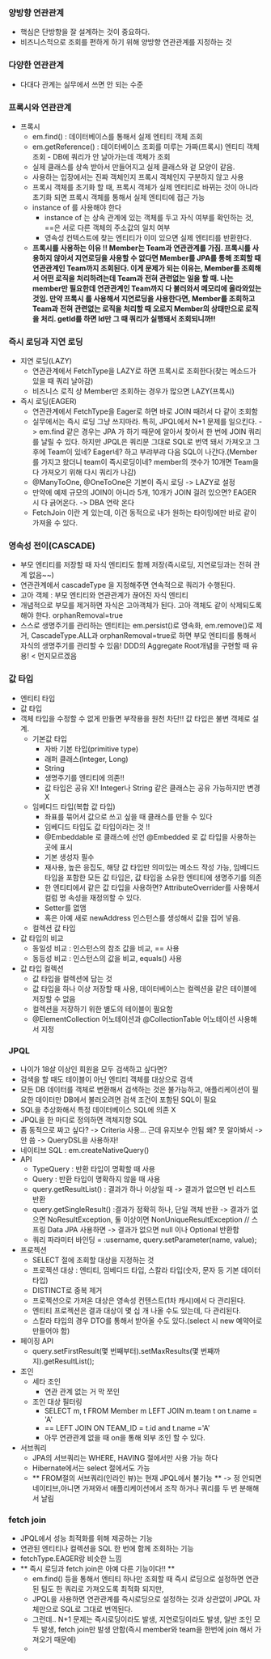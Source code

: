 ### 양방향 연관관계
* 핵심은 단방향을 잘 설계하는 것이 중요하다.
* 비즈니스적으로 조회를 편하게 하기 위해 양방향 연관관계를 지정하는 것

### 다양한 연관관계
* 다대다 관계는 실무에서 쓰면 안 되는 수준

### 프록시와 연관관계
* 프록시
  * em.find() : 데이터베이스를 통해서 실제 엔티티 객체 조회
  * em.getReference() : 데이터베이스 조회를 미루는 가짜(프록시) 엔티티 객체 조회 - DB에 쿼리가 안 날아가는데 객체가 조회
  * 실제 클래스를 상속 받아서 만들어지고 실제 클래스와 겉 모양이 같음.
  * 사용하는 입장에서는 진짜 객체인지 프록시 객체인지 구분하지 않고 사용
  * 프록시 객체를 초기화 할 때, 프록시 객체가 실제 엔티티로 바뀌는 것이 아니라 초기화 되면 프록시 객체를 통해서 실제 엔티티에 접근 가능
  * instance of 를 사용해야 한다
    * instance of 는 상속 관계에 있는 객체를 두고 자식 여부를 확인하는 것, ==은 서로 다른 객체의 주소값의 일치 여부
    * 영속성 컨텍스트에 찾는 엔티티가 이미 있으면 실제 엔티티를 반환한다.
  * **프록시를 사용하는 이유 !! Member는 Team과 연관관계를 가짐. 프록시를 사용하지 않아서 지연로딩을 사용할 수 없다면 Member를 JPA를 통해 조회할 때 연관관계인 Team까지 조회된다.
이게 문제가 되는 이유는, Member를 조회해서 어떤 로직을 처리하려는데 Team과 전혀 관련없는 일을 할 때. 나는 member만 필요한데 연관관계인 Team까지 다 불러와서 메모리에 올라와있는 것임. 만약 프록시
를 사용해서 지연로딩을 사용한다면, Member를 조회하고 Team과 전혀 관련없는 로직을 처리할 때 오로지 Member의 상태만으로 로직을 처리. getId를 하면 Id만 그 때 쿼리가 실행돼서 조회되니까!!**

### 즉시 로딩과 지연 로딩
* 지연 로딩(LAZY)
  * 연관관계에서 FetchType을 LAZY로 하면 프록시로 조회한다(찾는 메소드가 있을 때 쿼리 날아감)
  * 비즈니스 로직 상 Member만 조회하는 경우가 많으면 LAZY(프록시)
* 즉시 로딩(EAGER)
  * 연관관계에서 FetchType을 Eager로 하면 바로 JOIN 때려서 다 같이 조회함
  * 실무에서는 즉시 로딩 그냥 쓰지마라. 특히, JPQL에서 N+1 문제를 일으킨다. -> em.find 같은 경우는 JPA 가 하기 때문에 알아서 찾아서 한 번에 JOIN 쿼리를 날릴 수 있다.
하지만 JPQL은 쿼리문 그대로 SQL로 번역 돼서 가져오고 그 후에 Team이 있네? Eager네? 하고 부랴부랴 다음 SQL이 나간다.(Member를 가지고 왔더니 team이 즉시로딩이네? member의 갯수가 10개면 Team을 다 가져오기 위해 다시 쿼리가 나감)
  * @ManyToOne, @OneToOne은 기본이 즉시 로딩 -> LAZY로 설정
  * 만약에 예제 규모의 JOIN이 아니라 5개, 10개가 JOIN 걸려 있으면? EAGER 시 다 긁어온다. -> DBA 연락 온다
  * FetchJoin 이란 게 있는데, 이건 동적으로 내가 원하는 타이밍에만 바로 같이 가져올 수 있다.

### 영속성 전이(CASCADE)
* 부모 엔티티를 저장할 때 자식 엔티티도 함께 저장(즉시로딩, 지연로딩과는 전혀 관계 없음~~)
* 연관관계에서 cascadeType 을 지정해주면 연속적으로 쿼리가 수행된다.
* 고아 객체 : 부모 엔티티와 연관관계가 끊어진 자식 엔티티
* 개념적으로 부모를 제거하면 자식은 고아객체가 된다. 고아 객체도 같이 삭제되도록 해야 한다. orphanRemoval=true
* 스스로 생명주기를 관리하는 엔티티는 em.persist()로 영속화, em.remove()로 제거, CascadeType.ALL과 orphanRemoval=true로 하면 부모 엔티티를 통해서 자식의 생명주기를 관리할 수 있음!
DDD의 Aggregate Root개념을 구현할 때 유용! < 먼지모르겠음 

### 값 타입
* 엔티티 타입
* 값 타입
* 객체 타입을 수정할 수 없게 만들면 부작용을 원천 차단!! 값 타입은 불변 객체로 설계.
  * 기본값 타입
    * 자바 기본 타입(primitive type)
    * 래퍼 클래스(Integer, Long)
    * String
    * 생명주기를 엔티티에 의존!!
    * 값 타입은 공유 X!! Integer나 String 같은 클래스는 공유 가능하지만 변경 X
  * 임베디드 타입(복합 값 타입)
    * 좌표를 묶어서 값으로 쓰고 싶을 때 클래스를 만들 수 있다
    * 임베디드 타입도 값 타입이라는 것 !!
    * @Embeddable 로 클래스에 선언 @Embedded 로 값 타입을 사용하는 곳에 표시
    * 기본 생성자 필수
    * 재사용, 높은 응집도, 해당 값 타입만 의미있는 메소드 작성 가능, 임베디드 타입을 포함한 모든 값 타입은, 값 타입을 소유한 엔티티에 생명주기를 의존
    * 한 엔티티에서 같은 값 타입을 사용하면? AttributeOverrider를 사용해서 컬럼 명 속성을 재정의할 수 있다.
    * Setter를 없앰
    * 혹은 아예 새로 newAddress 인스턴스를 생성해서 값을 집어 넣음.
  * 컬렉션 값 타입
* 값 타입의 비교
  * 동일성 비교 : 인스턴스의 참조 값을 비교, == 사용
  * 동등성 비교 : 인스턴스의 값을 비교, equals() 사용
* 값 타입 컬렉션
  * 값 타입을 컬렉션에 담는 것
  * 값 타입을 하나 이상 저장할 때 사용, 데이터베이스는 컬렉션을 같은 테이블에 저장할 수 없음
  * 컬렉션을 저장하기 위한 별도의 테이블이 필요함
  * @ElementCollection 어노테이션과 @CollectionTable 어노테이션 사용해서 지정

### JPQL
* 나이가 18살 이상인 회원을 모두 검색하고 싶다면?
* 검색을 할 때도 테이블이 아닌 엔티티 객체를 대상으로 검색
* 모든 DB 데이터를 객체로 변환해서 검색하는 것은 불가능하고, 애플리케이션이 필요한 데이터만 DB에서 불러오려면 검색 조건이 포함된 SQL이 필요
* SQL을 추상화해서 특정 데이터베이스 SQL에 의존 X
* JPQL을 한 마디로 정의하면 객체지향 SQL
* 좀 동적으로 짜고 싶다? -> Criteria 사용... 근데 유지보수 안됨 왜? 못 알아봐서 -> 안 씀 -> QueryDSL을 사용하자!
* 네이티브 SQL : em.createNativeQuery()
* API
  * TypeQuery : 반환 타입이 명확할 때 사용
  * Query : 반환 타입이 명확하지 않을 때 사용
  * query.getResultList() : 결과가 하나 이상일 때 -> 결과가 없으면 빈 리스트 반환  
  * query.getSingleResult() :결과가 정확히 하나, 단일 객체 반환 -> 결과가 없으면 NoResultException, 둘 이상이면 NonUniqueResultException // 스프링 Data JPA 사용하면 -> 결과가 없으면 null 이나 Optional 반환함
  * 쿼리 파라미터 바인딩 = :username, query.setParameter(name, value);
* 프로젝션
  * SELECT 절에 조회할 대상을 지정하는 것
  * 프로젝션 대상 : 엔티티, 임베디드 타입, 스칼라 타입(숫자, 문자 등 기본 데이터 타입)
  * DISTINCT로 중복 제거  
  * 프로젝션으로 가져온 대상은 영속성 컨텐스트(1차 캐시)에서 다 관리된다.
  * 엔티티 프로젝션은 결과 대상이 몇 십 개 나올 수도 있는데, 다 관리된다.
  * 스칼라 타입의 경우 DTO를 통해서 받아올 수도 있다.(select 시 new 예약어로 만들어야 함)
* 페이징 API
  * query.setFirstResult(몇 번째부터).setMaxResults(몇 번째까지).getResultList();
* 조인
  * 세타 조인
    * 연관 관계 없는 거 막 쪼인
  * 조인 대상 필터링
    * SELECT m, t FROM Member m LEFT JOIN m.team t on t.name = 'A'
    * == LEFT JOIN ON TEAM_ID = t.id and t.name ='A'
    * 아무 연관관계 없을 때 on을 통해 외부 조인 할 수 있다.
* 서브쿼리
  * JPA의 서브쿼리는 WHERE, HAVING 절에서만 사용 가능 하다
  * Hibernate에서는 select 절에서도 가능
  * ** FROM절의 서브쿼리(인라인 뷰)는 현재 JPQL에서 불가능 ** -> 정 안되면 네이티브,아니면 가져와서 애플리케이션에서 조작 하거나 쿼리를 두 번 분해해서 날림

### fetch join
* JPQL에서 성능 최적화를 위해 제공하는 기능
* 연관된 엔티티나 컬렉션을 SQL 한 번에 함께 조회하는 기능
* fetchType.EAGER랑 비슷한 느낌
* ** 즉시 로딩과 fetch join은 아예 다른 기능이다!! **
  * em.find() 등을 통해서 엔티티 하나만 조회할 때 즉시 로딩으로 설정하면 연관된 팀도 한 쿼리로 가져오도록 최적화 되지만, 
  * JPQL을 사용하면 연관관계를 즉시로딩으로 설정하는 것과 상관없이 JPQL 자체만으로 SQL로 그대로 번역된다.
  * 그런데.. N+1 문제는 즉시로딩이라도 발생, 지연로딩이라도 발생, 일반 조인 모두 발생, fetch join만 발생 안함(즉시 member와 team을 한번에 join 해서 가져오기 때문에)
  * 